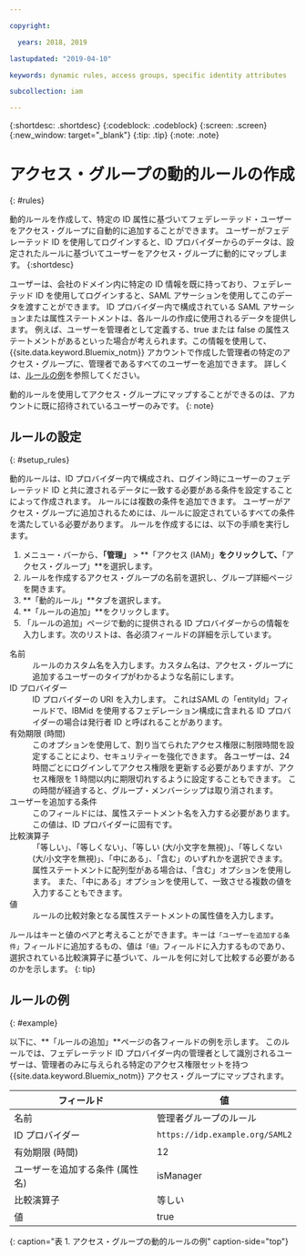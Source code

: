 ```yaml
---

copyright:

  years: 2018, 2019

lastupdated: "2019-04-10"

keywords: dynamic rules, access groups, specific identity attributes

subcollection: iam

---
```


{:shortdesc: .shortdesc}
{:codeblock: .codeblock}
{:screen: .screen}
{:new_window: target="_blank"}
{:tip: .tip}
{:note: .note}

# アクセス・グループの動的ルールの作成
{: #rules}

動的ルールを作成して、特定の ID 属性に基づいてフェデレーテッド・ユーザーをアクセス・グループに自動的に追加することができます。 ユーザーがフェデレーテッド ID を使用してログインすると、ID プロバイダーからのデータは、設定されたルールに基づいてユーザーをアクセス・グループに動的にマップします。
{:shortdesc}

ユーザーは、会社のドメイン内に特定の ID 情報を既に持っており、フェデレーテッド ID を使用してログインすると、SAML アサーションを使用してこのデータを渡すことができます。 ID プロバイダー内で構成されている SAML アサーションまたは属性ステートメントは、各ルールの作成に使用されるデータを提供します。 例えば、ユーザーを管理者として定義する、true または false の属性ステートメントがあるといった場合が考えられます。この情報を使用して、{{site.data.keyword.Bluemix_notm}} アカウントで作成した管理者の特定のアクセス・グループに、管理者であるすべてのユーザーを追加できます。 詳しくは、[ルールの例](/docs/iam?topic=iam-rules#example)を参照してください。

動的ルールを使用してアクセス・グループにマップすることができるのは、アカウントに既に招待されているユーザーのみです。
{: note}

## ルールの設定
{: #setup_rules}

動的ルールは、ID プロバイダー内で構成され、ログイン時にユーザーのフェデレーテッド ID と共に渡されるデータに一致する必要がある条件を設定することによって作成されます。 ルールには複数の条件を追加できます。 ユーザーがアクセス・グループに追加されるためには、ルールに設定されているすべての条件を満たしている必要があります。 ルールを作成するには、以下の手順を実行します。

1. メニュー・バーから、**「管理」** &gt; **「アクセス (IAM)」**をクリックして、**「アクセス・グループ」**を選択します。
2. ルールを作成するアクセス・グループの名前を選択し、グループ詳細ページを開きます。
3. **「動的ルール」**タブを選択します。
4. **「ルールの追加」**をクリックします。
5. 「ルールの追加」ページで動的に提供される ID プロバイダーからの情報を入力します。次のリストは、各必須フィールドの詳細を示しています。

<dl>
<dt>名前</dt>
<dd>ルールのカスタム名を入力します。カスタム名は、アクセス・グループに追加するユーザーのタイプがわかるような名前にします。</dd>
<dt>ID プロバイダー</dt>
<dd>ID プロバイダーの URI を入力します。 これはSAML の「entityId」フィールドで、IBMid を使用するフェデレーション構成に含まれる ID プロバイダーの場合は発行者 ID と呼ばれることがあります。</dd>
<dt>有効期限 (時間)</dt>
<dd>このオプションを使用して、割り当てられたアクセス権限に制限時間を設定することにより、セキュリティーを強化できます。 各ユーザーは、24 時間ごとにログインしてアクセス権限を更新する必要がありますが、アクセス権限を 1 時間以内に期限切れするように設定することもできます。 この時間が経過すると、グループ・メンバーシップは取り消されます。</dd>
<dt>ユーザーを追加する条件</dt>
<dd>このフィールドには、属性ステートメント名を入力する必要があります。 この値は、ID プロバイダーに固有です。</dd>
<dt>比較演算子</dt>
<dd>「等しい」、「等しくない」、「等しい (大/小文字を無視)」、「等しくない (大/小文字を無視)」、「中にある」、「含む」のいずれかを選択できます。 属性ステートメントに配列型がある場合は、「含む」オプションを使用します。 また、「中にある」オプションを使用して、一致させる複数の値を入力することもできます。</dd>
<dt>値</dt>
<dd>ルールの比較対象となる属性ステートメントの属性値を入力します。</dd>
</dl>

ルールはキーと値のペアと考えることができます。キーは`「ユーザーを追加する条件」`フィールドに追加するもの、値は`「値」`フィールドに入力するものであり、選択されている比較演算子に基づいて、ルールを何に対して比較する必要があるのかを示します。
{: tip}

## ルールの例
{: #example}

以下に、**「ルールの追加」**ページの各フィールドの例を示します。 このルールでは、フェデレーテッド ID プロバイダー内の管理者として識別されるユーザーは、管理者のみに与えられる特定のアクセス権限セットを持つ {{site.data.keyword.Bluemix_notm}} アクセス・グループにマップされます。

| フィールド | 値 |
|----------|---------|
| 名前 | 管理者グループのルール |
| ID プロバイダー | `https://idp.example.org/SAML2` |
| 有効期限 (時間) | 12 |
| ユーザーを追加する条件 (属性名) | isManager |
| 比較演算子 | 等しい  |
| 値 |  true |
{: caption="表 1. アクセス・グループの動的ルールの例" caption-side="top"}
